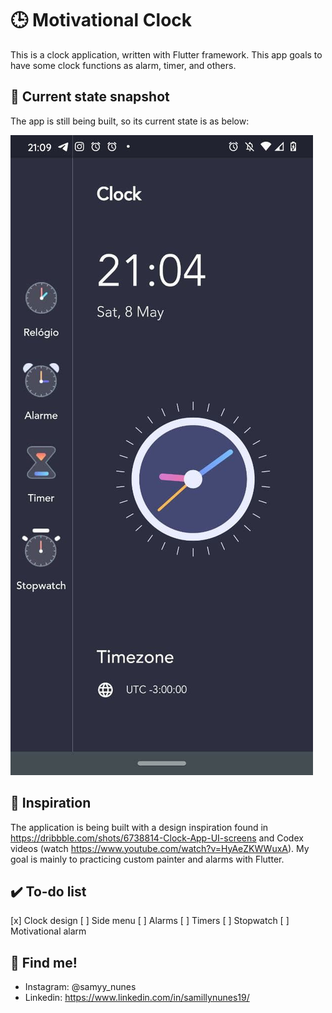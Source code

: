 # 🕒 Motivational Clock

This is a clock application, written with Flutter framework. This app goals to have some clock functions as alarm, timer, and others.

## 📱 Current state snapshot

The app is still being built, so its current state is as below:

![Snapshot of app](https://github.com/SamillyNunes/motivational_clock/blob/main/assets/readme_media/current-state.jpg)

## 💭 Inspiration

The application is being built with a design inspiration found in https://dribbble.com/shots/6738814-Clock-App-UI-screens and Codex videos (watch https://www.youtube.com/watch?v=HyAeZKWWuxA). My goal is mainly to practicing custom painter and alarms with Flutter.

## ✔️ To-do list
[x] Clock design
[ ] Side menu
[ ] Alarms
[ ] Timers
[ ] Stopwatch
[ ] Motivational alarm

## 📍 Find me!
- Instagram: @samyy_nunes
- Linkedin: https://www.linkedin.com/in/samillynunes19/
